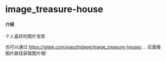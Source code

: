 # image_treasure-house

#### 介绍
个人喜好的图片宝库


也可以通过 https://gitee.com/xiaozhidage/image_treasure-house/.... 后面接图片路径获取图片哦!

